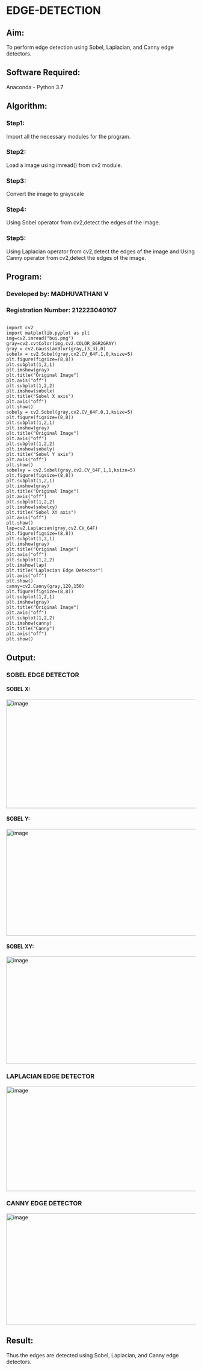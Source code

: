 # EDGE-DETECTION

## Aim:
To perform edge detection using Sobel, Laplacian, and Canny edge detectors.

## Software Required:
Anaconda - Python 3.7

## Algorithm:
### Step1:
Import all the necessary modules for the program.

### Step2:
Load a image using imread() from cv2 module.

### Step3:
Convert the image to grayscale

### Step4:
Using Sobel operator from cv2,detect the edges of the image.

### Step5:

Using Laplacian operator from cv2,detect the edges of the image and Using Canny operator from cv2,detect the edges of the image.

## Program:

### Developed by: MADHUVATHANI V
### Registration Number: 212223040107
```

import cv2
import matplotlib.pyplot as plt
img=cv2.imread("bui.png")
gray=cv2.cvtColor(img,cv2.COLOR_BGR2GRAY)
gray = cv2.GaussianBlur(gray,(3,3),0)
sobelx = cv2.Sobel(gray,cv2.CV_64F,1,0,ksize=5)
plt.figure(figsize=(8,8))
plt.subplot(1,2,1)
plt.imshow(gray)
plt.title("Original Image")
plt.axis("off")
plt.subplot(1,2,2)
plt.imshow(sobelx)
plt.title("Sobel X axis")
plt.axis("off")
plt.show()
sobely = cv2.Sobel(gray,cv2.CV_64F,0,1,ksize=5)
plt.figure(figsize=(8,8))
plt.subplot(1,2,1)
plt.imshow(gray)
plt.title("Original Image")
plt.axis("off")
plt.subplot(1,2,2)
plt.imshow(sobely)
plt.title("Sobel Y axis")
plt.axis("off")
plt.show()
sobelxy = cv2.Sobel(gray,cv2.CV_64F,1,1,ksize=5)
plt.figure(figsize=(8,8))
plt.subplot(1,2,1)
plt.imshow(gray)
plt.title("Original Image")
plt.axis("off")
plt.subplot(1,2,2)
plt.imshow(sobelxy)
plt.title("Sobel XY axis")
plt.axis("off")
plt.show()
lap=cv2.Laplacian(gray,cv2.CV_64F)
plt.figure(figsize=(8,8))
plt.subplot(1,2,1)
plt.imshow(gray)
plt.title("Original Image")
plt.axis("off")
plt.subplot(1,2,2)
plt.imshow(lap)
plt.title("Laplacian Edge Detector")
plt.axis("off")
plt.show()
canny=cv2.Canny(gray,120,150)
plt.figure(figsize=(8,8))
plt.subplot(1,2,1)
plt.imshow(gray)
plt.title("Original Image")
plt.axis("off")
plt.subplot(1,2,2)
plt.imshow(canny)
plt.title("Canny")
plt.axis("off")
plt.show()
```
## Output:
### SOBEL EDGE DETECTOR

#### SOBEL X:
<img width="816" height="289" alt="image" src="https://github.com/user-attachments/assets/778edeb6-eaf6-46c7-bc53-d1067deda29c" />

#### SOBEL Y:
<img width="818" height="283" alt="image" src="https://github.com/user-attachments/assets/f0b7bdbe-6294-4977-8bfb-d6ad8f5a0ca3" />

#### SOBEL XY:
<img width="835" height="285" alt="image" src="https://github.com/user-attachments/assets/b16274ef-9c6c-445a-a219-ec7044102b27" />

### LAPLACIAN EDGE DETECTOR
<img width="848" height="278" alt="image" src="https://github.com/user-attachments/assets/2badba1e-a235-4837-ba60-dab68c1c223e" />

### CANNY EDGE DETECTOR
<img width="847" height="296" alt="image" src="https://github.com/user-attachments/assets/fb19a1c2-098b-4557-b47b-5378ec79ad54" />

## Result:
Thus the edges are detected using Sobel, Laplacian, and Canny edge detectors.
